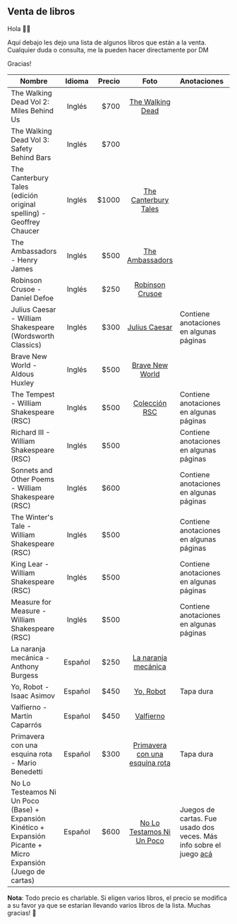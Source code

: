 ## Venta de libros

Hola 👋🏻

Aquí debajo les dejo una lista de algunos libros que están a la venta. Cualquier duda o consulta, me la pueden hacer directamente por DM

Gracias!

| Nombre                                                              | Idioma  | Precio |                                     Foto                                     | Anotaciones                             | Estado     |
|---------------------------------------------------------------------|:---------:|-------:|:----------------------------------------------------------------------------:|-----------------------------------------|------------|
| The Walking Dead Vol 2: Miles Behind Us                             | Inglés  |  $700 |               [The Walking Dead](https://raw.githubusercontent.com/dunno555/dunno555.github.io/main/assets/the_walking_dead.jpg)               |                                         | Disponible |
| The Walking Dead Vol 3: Safety Behind Bars                          | Inglés  |  $700 |                                                                              |                                         | Disponible |
| The Canterbury Tales (edición original spelling) - Geoffrey Chaucer | Inglés  |  $1000 |           [The Canterbury Tales](https://raw.githubusercontent.com/dunno555/dunno555.github.io/main/assets/the_canterbury_tales.jpg)           |                                         | Disponible |
| The Ambassadors - Henry James                                       | Inglés  |  $500 |                [The Ambassadors](https://raw.githubusercontent.com/dunno555/dunno555.github.io/main/assets/the_ambassadors.jpg)                |                                         | Disponible |
| Robinson Crusoe - Daniel Defoe                                      | Inglés  |   $250 |                [Robinson Crusoe](https://raw.githubusercontent.com/dunno555/dunno555.github.io/main/assets/robinson_crusoe.jpg)                |                                         | Disponible |
| Julius Caesar - William Shakespeare (Wordsworth Classics)           | Inglés  |   $300 |                  [Julius Caesar](https://raw.githubusercontent.com/dunno555/dunno555.github.io/main/assets/julius_caesar.jpg)                  | Contiene anotaciones en algunas páginas | Disponible |
| Brave New World - Aldous Huxley                                     | Inglés  |   $500 |                [Brave New World](https://raw.githubusercontent.com/dunno555/dunno555.github.io/main/assets/brave_new_world.jpg)                |                                         | Disponible |
| The Tempest - William Shakespeare (RSC)                             | Inglés  |  $500 |                  [Colección RSC](https://raw.githubusercontent.com/dunno555/dunno555.github.io/main/assets/shakespeare_rsc.jpg)                  | Contiene anotaciones en algunas páginas | Disponible |
| Richard III - William Shakespeare (RSC)                             | Inglés  |  $500 |                                                                              | Contiene anotaciones en algunas páginas | Disponible |
| Sonnets and Other Poems - William Shakespeare (RSC)                 | Inglés  |  $600 |                                                                              | Contiene anotaciones en algunas páginas | Disponible |
| The Winter's Tale - William Shakespeare (RSC)                       | Inglés  |  $500 |                                                                              | Contiene anotaciones en algunas páginas | Disponible |
| King Lear - William Shakespeare (RSC)                               | Inglés  |  $500 |                                                                              | Contiene anotaciones en algunas páginas | Disponible |
| Measure for Measure - William Shakespeare (RSC)                     | Inglés  |  $500 |                                                                              | Contiene anotaciones en algunas páginas | Disponible |
| La naranja mecánica - Anthony Burgess                               | Español |   $250 |            [La naranja mecánica](https://raw.githubusercontent.com/dunno555/dunno555.github.io/main/assets/la_naranja_mecanica.jpg)            |                                         | Disponible |
| Yo, Robot - Isaac Asimov                                            | Español |  $450 |                       [Yo, Robot](https://raw.githubusercontent.com/dunno555/dunno555.github.io/main/assets/yo_robot.jpg)                      | Tapa dura                               | Disponible |
| Valfierno - Martín Caparrós                                         | Español |  $450 |                      [Valfierno](https://raw.githubusercontent.com/dunno555/dunno555.github.io/main/assets/valfierno.jpg)                      |                                         | Disponible |
| Primavera con una esquina rota - Mario Benedetti                    | Español |   $300 | [Primavera con una esquina rota](https://raw.githubusercontent.com/dunno555/dunno555.github.io/main/assets/primavera_con_una_esquina_rota.jpg) | Tapa dura                               | Disponible |
| No Lo Testeamos Ni Un Poco (Base) + Expansión Kinético + Expansión Picante + Micro Expansión (Juego de cartas)                    | Español |   $600 | [No Lo Testamos Ni Un Poco](https://raw.githubusercontent.com/dunno555/dunno555.github.io/main/assets/no_lo_testeamos_ni_un_poco.jpg) | Juegos de cartas. Fue usado dos veces. Más info sobre el juego [acá](https://www.bureaudejuegos.com/productos/nltn1p/)                               | Disponible |

**Nota**: Todo precio es charlable. Si eligen varios libros, el precio se modifica a su favor ya que se estarían llevando varios libros de la lista. Muchas gracias! 🙂

